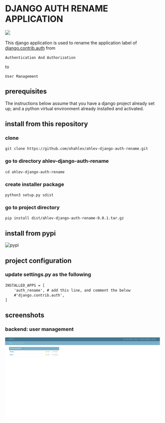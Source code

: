 # DJANGO AUTH RENAME APPLICATION
![](https://img.shields.io/github/v/tag/ohahlev/ahlev-django-auth-rename?label=version)

This django application is used to rename the application label of [django.contrib.auth](https://docs.djangoproject.com/en/3.0/ref/contrib/auth/) from
```
Authentication And Authorization
```
to
```
User Management
```

## prerequisites
The instructions below assume that you have a django project already set up; and a python virtual environment already installed and activated. 

## install from this repository
### clone
```
git clone https://github.com/ohahlev/ahlev-django-auth-rename.git
```

### go to directory ahlev-django-auth-rename
```
cd ahlev-django-auth-rename
```

### create installer package
```
python3 setup.py sdist
```

### go to project directory
```
pip install dist/ahlev-django-auth-rename-0.0.1.tar.gz
```

## install from pypi
![pypi](https://img.shields.io/pypi/v/ahlev-django-auth-rename)

## project configuration
### update settings.py as the following
```
INSTALLED_APPS = [
    'auth_rename', # add this line, and comment the below
    #'django.contrib.auth', 
]
```

## screenshots
### backend: user management
![](screenshot/auth_rename_backend1.png)